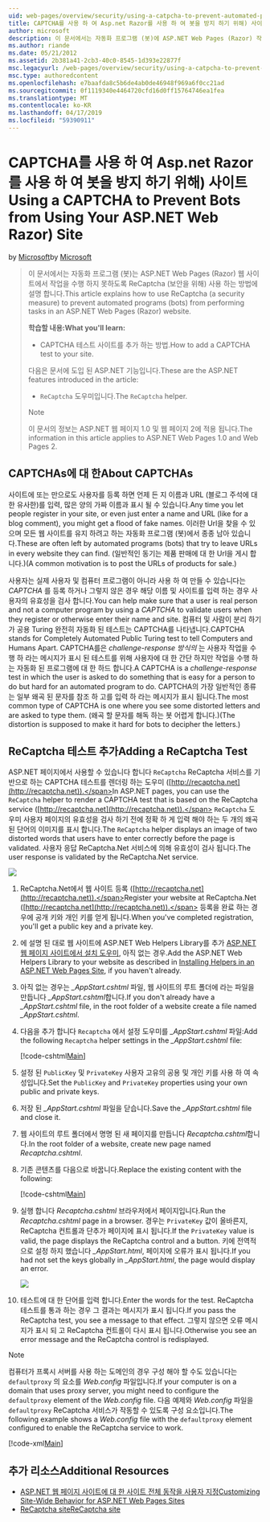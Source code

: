 ```yaml
---
uid: web-pages/overview/security/using-a-catpcha-to-prevent-automated-programs-bots-from-using-your-aspnet-web-site
title: CAPTCHA를 사용 하 여 Asp.net Razor를 사용 하 여 봇을 방지 하기 위해) 사이트 | Microsoft Docs
author: microsoft
description: 이 문서에서는 자동화 프로그램 (봇)에 ASP.NET Web Pages (Razor) 작업을 수행 하지 못하도록 ReCaptcha (보안을 위해) 사용 하는 방법에 설명 했습니다...
ms.author: riande
ms.date: 05/21/2012
ms.assetid: 2b381a41-2cb3-40c0-8545-1d393e22877f
msc.legacyurl: /web-pages/overview/security/using-a-catpcha-to-prevent-automated-programs-bots-from-using-your-aspnet-web-site
msc.type: authoredcontent
ms.openlocfilehash: e7baafda8c5b6de4ab0de46948f969a6f0cc21ad
ms.sourcegitcommit: 0f1119340e4464720cfd16d0ff15764746ea1fea
ms.translationtype: MT
ms.contentlocale: ko-KR
ms.lasthandoff: 04/17/2019
ms.locfileid: "59390911"
---
```

# <a name="using-a-captcha-to-prevent-bots-from-using-your-aspnet-web-razor-site"></a><span data-ttu-id="63dc6-103">CAPTCHA를 사용 하 여 Asp.net Razor를 사용 하 여 봇을 방지 하기 위해) 사이트</span><span class="sxs-lookup"><span data-stu-id="63dc6-103">Using a CAPTCHA to Prevent Bots from Using Your ASP.NET Web Razor) Site</span></span>

<span data-ttu-id="63dc6-104">by [Microsoft](https://github.com/microsoft)</span><span class="sxs-lookup"><span data-stu-id="63dc6-104">by [Microsoft](https://github.com/microsoft)</span></span>

> <span data-ttu-id="63dc6-105">이 문서에서는 자동화 프로그램 (봇)는 ASP.NET Web Pages (Razor) 웹 사이트에서 작업을 수행 하지 못하도록 ReCaptcha (보안을 위해) 사용 하는 방법에 설명 합니다.</span><span class="sxs-lookup"><span data-stu-id="63dc6-105">This article explains how to use ReCaptcha (a security measure) to prevent automated programs (bots) from performing tasks in an ASP.NET Web Pages (Razor) website.</span></span>
> 
> <span data-ttu-id="63dc6-106">**학습할 내용:**</span><span class="sxs-lookup"><span data-stu-id="63dc6-106">**What you'll learn:**</span></span> 
> 
> - <span data-ttu-id="63dc6-107">CAPTCHA 테스트 사이트를 추가 하는 방법.</span><span class="sxs-lookup"><span data-stu-id="63dc6-107">How to add a CAPTCHA test to your site.</span></span>
> 
> <span data-ttu-id="63dc6-108">다음은 문서에 도입 된 ASP.NET 기능입니다.</span><span class="sxs-lookup"><span data-stu-id="63dc6-108">These are the ASP.NET features introduced in the article:</span></span>
> 
> - <span data-ttu-id="63dc6-109">`ReCaptcha` 도우미입니다.</span><span class="sxs-lookup"><span data-stu-id="63dc6-109">The `ReCaptcha` helper.</span></span>
> 
> > [!NOTE]
> > <span data-ttu-id="63dc6-110">이 문서의 정보는 ASP.NET 웹 페이지 1.0 및 웹 페이지 2에 적용 됩니다.</span><span class="sxs-lookup"><span data-stu-id="63dc6-110">The information in this article applies to ASP.NET Web Pages 1.0 and Web Pages 2.</span></span>


## <a name="about-captchas"></a><span data-ttu-id="63dc6-111">CAPTCHAs에 대 한</span><span class="sxs-lookup"><span data-stu-id="63dc6-111">About CAPTCHAs</span></span>

<span data-ttu-id="63dc6-112">사이트에 또는 만으로도 사용자를 등록 하면 언제 든 지 이름과 URL (블로그 주석에 대 한 유사한)를 입력, 많은 양의 가짜 이름과 표시 될 수 있습니다.</span><span class="sxs-lookup"><span data-stu-id="63dc6-112">Any time you let people register in your site, or even just enter a name and URL (like for a blog comment), you might get a flood of fake names.</span></span> <span data-ttu-id="63dc6-113">이러한 Url을 찾을 수 있으며 모든 웹 사이트를 유지 하려고 하는 자동화 프로그램 (봇)에서 종종 남아 있습니다.</span><span class="sxs-lookup"><span data-stu-id="63dc6-113">These are often left by automated programs (bots) that try to leave URLs in every website they can find.</span></span> <span data-ttu-id="63dc6-114">(일반적인 동기는 제품 판매에 대 한 Url을 게시 합니다.)</span><span class="sxs-lookup"><span data-stu-id="63dc6-114">(A common motivation is to post the URLs of products for sale.)</span></span>

<span data-ttu-id="63dc6-115">사용자는 실제 사용자 및 컴퓨터 프로그램이 아니라 사용 하 여 만들 수 있습니다는 *CAPTCHA* 를 등록 하거나 그렇지 않은 경우 해당 이름 및 사이트를 입력 하는 경우 사용자의 유효성을 검사 합니다.</span><span class="sxs-lookup"><span data-stu-id="63dc6-115">You can help make sure that a user is real person and not a computer program by using a *CAPTCHA* to validate users when they register or otherwise enter their name and site.</span></span> <span data-ttu-id="63dc6-116">컴퓨터 및 사람이 분리 하기가 공용 Turing 완전히 자동화 된 테스트는 CAPTCHA를 나타냅니다.</span><span class="sxs-lookup"><span data-stu-id="63dc6-116">CAPTCHA stands for Completely Automated Public Turing test to tell Computers and Humans Apart.</span></span> <span data-ttu-id="63dc6-117">CAPTCHA를은 *challenge-response 방식의* 는 사용자 작업을 수행 하 라는 메시지가 표시 된 테스트를 위해 사용자에 대 한 간단 하지만 작업을 수행 하는 자동화 된 프로그램에 대 한 하드 합니다.</span><span class="sxs-lookup"><span data-stu-id="63dc6-117">A CAPTCHA is a *challenge-response* test in which the user is asked to do something that is easy for a person to do but hard for an automated program to do.</span></span> <span data-ttu-id="63dc6-118">CAPTCHA의 가장 일반적인 종류는 일부 왜곡 된 문자를 참조 하 고를 입력 하 라는 메시지가 표시 됩니다.</span><span class="sxs-lookup"><span data-stu-id="63dc6-118">The most common type of CAPTCHA is one where you see some distorted letters and are asked to type them.</span></span> <span data-ttu-id="63dc6-119">(왜곡 할 문자를 해독 하는 봇 어렵게 합니다.)</span><span class="sxs-lookup"><span data-stu-id="63dc6-119">(The distortion is supposed to make it hard for bots to decipher the letters.)</span></span>

## <a name="adding-a-recaptcha-test"></a><span data-ttu-id="63dc6-120">ReCaptcha 테스트 추가</span><span class="sxs-lookup"><span data-stu-id="63dc6-120">Adding a ReCaptcha Test</span></span>

<span data-ttu-id="63dc6-121">ASP.NET 페이지에서 사용할 수 있습니다 합니다 `ReCaptcha` ReCaptcha 서비스를 기반으로 하는 CAPTCHA 테스트를 렌더링 하는 도우미 ([http://recaptcha.net](http://recaptcha.net)).</span><span class="sxs-lookup"><span data-stu-id="63dc6-121">In ASP.NET pages, you can use the `ReCaptcha` helper to render a CAPTCHA test that is based on the ReCaptcha service ([http://recaptcha.net](http://recaptcha.net)).</span></span> <span data-ttu-id="63dc6-122">`ReCaptcha` 도우미 사용자 페이지의 유효성을 검사 하기 전에 정확 하 게 입력 해야 하는 두 개의 왜곡 된 단어의 이미지를 표시 합니다.</span><span class="sxs-lookup"><span data-stu-id="63dc6-122">The `ReCaptcha` helper displays an image of two distorted words that users have to enter correctly before the page is validated.</span></span> <span data-ttu-id="63dc6-123">사용자 응답 ReCaptcha.Net 서비스에 의해 유효성이 검사 됩니다.</span><span class="sxs-lookup"><span data-stu-id="63dc6-123">The user response is validated by the ReCaptcha.Net service.</span></span>

![](using-a-catpcha-to-prevent-automated-programs-bots-from-using-your-aspnet-web-site/_static/image1.jpg)

1. <span data-ttu-id="63dc6-124">ReCaptcha.Net에서 웹 사이트 등록 ([http://recaptcha.net](http://recaptcha.net)).</span><span class="sxs-lookup"><span data-stu-id="63dc6-124">Register your website at ReCaptcha.Net ([http://recaptcha.net](http://recaptcha.net)).</span></span> <span data-ttu-id="63dc6-125">등록을 완료 하는 경우에 공개 키와 개인 키를 얻게 됩니다.</span><span class="sxs-lookup"><span data-stu-id="63dc6-125">When you've completed registration, you'll get a public key and a private key.</span></span>
2. <span data-ttu-id="63dc6-126">에 설명 된 대로 웹 사이트에 ASP.NET Web Helpers Library를 추가 [ASP.NET 웹 페이지 사이트에서 설치 도우미](https://go.microsoft.com/fwlink/?LinkId=252372), 아직 없는 경우.</span><span class="sxs-lookup"><span data-stu-id="63dc6-126">Add the ASP.NET Web Helpers Library to your website as described in [Installing Helpers in an ASP.NET Web Pages Site](https://go.microsoft.com/fwlink/?LinkId=252372), if you haven't already.</span></span>
3. <span data-ttu-id="63dc6-127">아직 없는 경우는  *\_AppStart.cshtml* 파일, 웹 사이트의 루트 폴더에 라는 파일을 만듭니다  *\_AppStart.cshtml*합니다.</span><span class="sxs-lookup"><span data-stu-id="63dc6-127">If you don't already have a *\_AppStart.cshtml* file, in the root folder of a website create a file named *\_AppStart.cshtml*.</span></span>
4. <span data-ttu-id="63dc6-128">다음을 추가 합니다 `Recaptcha` 에서 설정 도우미를  *\_AppStart.cshtml* 파일:</span><span class="sxs-lookup"><span data-stu-id="63dc6-128">Add the following `Recaptcha` helper settings in the *\_AppStart.cshtml* file:</span></span> 

    [!code-cshtml[Main](using-a-catpcha-to-prevent-automated-programs-bots-from-using-your-aspnet-web-site/samples/sample1.cshtml?highlight=6-7)]
5. <span data-ttu-id="63dc6-129">설정 된 `PublicKey` 및 `PrivateKey` 사용자 고유의 공용 및 개인 키를 사용 하 여 속성입니다.</span><span class="sxs-lookup"><span data-stu-id="63dc6-129">Set the `PublicKey` and `PrivateKey` properties using your own public and private keys.</span></span>
6. <span data-ttu-id="63dc6-130">저장 된  *\_AppStart.cshtml* 파일을 닫습니다.</span><span class="sxs-lookup"><span data-stu-id="63dc6-130">Save the *\_AppStart.cshtml* file and close it.</span></span>
7. <span data-ttu-id="63dc6-131">웹 사이트의 루트 폴더에서 명명 된 새 페이지를 만듭니다 *Recaptcha.cshtml*합니다.</span><span class="sxs-lookup"><span data-stu-id="63dc6-131">In the root folder of a website, create new page named *Recaptcha.cshtml*.</span></span>
8. <span data-ttu-id="63dc6-132">기존 콘텐츠를 다음으로 바꿉니다.</span><span class="sxs-lookup"><span data-stu-id="63dc6-132">Replace the existing content with the following:</span></span> 

    [!code-cshtml[Main](using-a-catpcha-to-prevent-automated-programs-bots-from-using-your-aspnet-web-site/samples/sample2.cshtml)]
9. <span data-ttu-id="63dc6-133">실행 합니다 *Recaptcha.cshtml* 브라우저에서 페이지입니다.</span><span class="sxs-lookup"><span data-stu-id="63dc6-133">Run the *Recaptcha.cshtml* page in a browser.</span></span> <span data-ttu-id="63dc6-134">경우는 `PrivateKey` 값이 올바른지, ReCaptcha 컨트롤과 단추가 페이지에 표시 됩니다.</span><span class="sxs-lookup"><span data-stu-id="63dc6-134">If the `PrivateKey` value is valid, the page displays the ReCaptcha control and a button.</span></span> <span data-ttu-id="63dc6-135">키에 전역적으로 설정 하지 했습니다  *\_AppStart.html*, 페이지에 오류가 표시 됩니다.</span><span class="sxs-lookup"><span data-stu-id="63dc6-135">If you had not set the keys globally in *\_AppStart.html*, the page would display an error.</span></span> 

    ![](using-a-catpcha-to-prevent-automated-programs-bots-from-using-your-aspnet-web-site/_static/image1.png)
10. <span data-ttu-id="63dc6-136">테스트에 대 한 단어를 입력 합니다.</span><span class="sxs-lookup"><span data-stu-id="63dc6-136">Enter the words for the test.</span></span> <span data-ttu-id="63dc6-137">ReCaptcha 테스트를 통과 하는 경우 그 결과는 메시지가 표시 됩니다.</span><span class="sxs-lookup"><span data-stu-id="63dc6-137">If you pass the ReCaptcha test, you see a message to that effect.</span></span> <span data-ttu-id="63dc6-138">그렇지 않으면 오류 메시지가 표시 되 고 ReCaptcha 컨트롤이 다시 표시 됩니다.</span><span class="sxs-lookup"><span data-stu-id="63dc6-138">Otherwise you see an error message and the ReCaptcha control is redisplayed.</span></span>

> [!NOTE]
> <span data-ttu-id="63dc6-139">컴퓨터가 프록시 서버를 사용 하는 도메인의 경우 구성 해야 할 수도 있습니다는 `defaultproxy` 의 요소를 *Web.config* 파일입니다.</span><span class="sxs-lookup"><span data-stu-id="63dc6-139">If your computer is on a domain that uses proxy server, you might need to configure the `defaultproxy` element of the *Web.config* file.</span></span> <span data-ttu-id="63dc6-140">다음 예제와 *Web.config* 파일을 `defaultproxy` ReCaptcha 서비스가 작동할 수 있도록 구성 요소입니다.</span><span class="sxs-lookup"><span data-stu-id="63dc6-140">The following example shows a *Web.config* file with the `defaultproxy` element configured to enable the ReCaptcha service to work.</span></span>
> 
> [!code-xml[Main](using-a-catpcha-to-prevent-automated-programs-bots-from-using-your-aspnet-web-site/samples/sample3.xml)]


<a id="Additional_Resources"></a>
## <a name="additional-resources"></a><span data-ttu-id="63dc6-141">추가 리소스</span><span class="sxs-lookup"><span data-stu-id="63dc6-141">Additional Resources</span></span>


- [<span data-ttu-id="63dc6-142">ASP.NET 웹 페이지 사이트에 대 한 사이트 전체 동작을 사용자 지정</span><span class="sxs-lookup"><span data-stu-id="63dc6-142">Customizing Site-Wide Behavior for ASP.NET Web Pages Sites</span></span>](https://go.microsoft.com/fwlink/?LinkId=202906)
- [<span data-ttu-id="63dc6-143">ReCaptcha site</span><span class="sxs-lookup"><span data-stu-id="63dc6-143">ReCaptcha site</span></span>](https://www.google.com/recaptcha)
